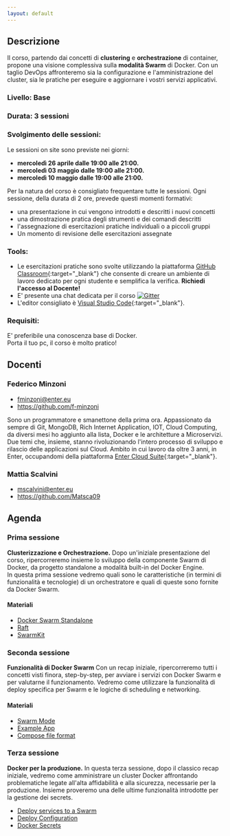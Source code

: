 ```yaml
---
layout: default
---
```


## Descrizione  
Il corso, partendo dai concetti di **clustering** e **orchestrazione** di container, propone una visione complessiva sulla **modalità Swarm** di Docker. Con un taglio DevOps affronteremo sia la configurazione e l'amministrazione del cluster, sia le pratiche per eseguire e aggiornare i vostri servizi applicativi. 

### Livello: Base

### Durata: 3 sessioni
 
### Svolgimento delle sessioni:  
Le sessioni on site sono previste nei giorni:  

- **mercoledì 26 aprile dalle 19:00 alle 21:00.**   
- **mercoledì 03 maggio dalle 19:00 alle 21:00.**  
- **mercoledì 10 maggio dalle 19:00 alle 21:00.** 

Per la natura del corso è consigliato frequentare tutte le sessioni.
Ogni sessione, della durata di 2 ore, prevede questi momenti formativi:

- una presentazione in cui vengono introdotti e descritti i nuovi concetti  
- una dimostrazione pratica degli strumenti e dei comandi descritti  
- l'assegnazione di esercitazioni pratiche individuali o a piccoli gruppi  
- Un momento di revisione delle esercitazioni assegnate

### Tools:

- Le esercitazioni pratiche sono svolte utilizzando la piattaforma [GitHub Classroom](https://classroom.github.com){:target="_blank"} che consente di creare un ambiente di lavoro dedicato per ogni studente e semplifica la verifica. **Richiedi l'accesso al Docente!**    
- E' presente una chat dedicata per il corso [![Gitter](https://badges.gitter.im/Join%20Chat.svg)](https://gitter.im/LOG-ED/docker-swarm?utm_source=badge&utm_medium=badge&utm_campaign=pr-badge)  
- L'editor consigliato è [Visual Studio Code](https://code.visualstudio.com/){:target="_blank"}. 

### Requisiti:
 
E' preferibile una conoscenza base di Docker.  
Porta il tuo pc, il corso è molto pratico!

## Docenti

### Federico Minzoni

- fminzoni@enter.eu 
- https://github.com/f-minzoni

Sono un programmatore e smanettone della prima ora. Appassionato da sempre di Git, MongoDB, Rich Internet Application, IOT, Cloud Computing, da diversi mesi ho aggiunto alla lista, Docker e le architetture a Microservizi. Due temi che, insieme, stanno rivoluzionando l'intero processo di sviluppo e rilascio delle applicazioni sul Cloud. Ambito in cui lavoro da oltre 3 anni, in Enter, occupandomi della piattaforma [Enter Cloud Suite](http://www.entercloudsuite.com){:target="_blank"}.

### Mattia Scalvini

- mscalvini@enter.eu 
- https://github.com/Matsca09

## Agenda

### Prima sessione
 
**Clusterizzazione e Orchestrazione.** Dopo un'iniziale presentazione del corso, ripercorreremo insieme lo sviluppo della componente Swarm di Docker, da progetto standalone a modalità built-in del Docker Engine.  
In questa prima sessione vedremo quali sono le caratteristiche (in termini di funzionalità e tecnologie) di un orchestratore e quali di queste sono fornite da Docker Swarm.

#### Materiali

- [Docker Swarm Standalone](https://github.com/docker/swarm)
- [Raft](http://thesecretlivesofdata.com/raft/)
- [SwarmKit](https://github.com/docker/swarmkit)

### Seconda sessione

**Funzionalità di Docker Swarm** Con un recap iniziale, ripercorreremo tutti i concetti visti finora, step-by-step, per avviare i servizi con Docker Swarm e per valutarne il funzionamento. Vedremo come utilizzare la funzionalità di deploy specifica per Swarm e le logiche di scheduling e networking.

#### Materiali

- [Swarm Mode](https://docs.docker.com/engine/swarm/)
- [Example App](https://github.com/docker/example-voting-app)
- [Compose file format](https://docs.docker.com/compose/compose-file/)

### Terza sessione

**Docker per la produzione.** In questa terza sessione, dopo il classico recap iniziale, vedremo come amministrare un cluster Docker affrontando problematiche legate all'alta affidabilità e alla sicurezza, necessarie per la produzione. Insieme proveremo una delle ultime funzionalità introdotte per la gestione dei secrets.

- [Deploy services to a Swarm](https://docs.docker.com/engine/swarm/services/)
- [Deploy Configuration](https://docs.docker.com/compose/compose-file/#deploy)
- [Docker Secrets](https://docs.docker.com/engine/swarm/secrets/#simple-example-get-started-with-secrets)

